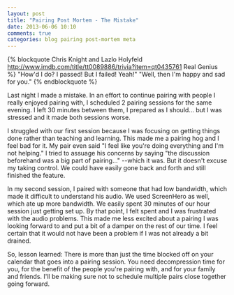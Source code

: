```yaml
---
layout: post
title: "Pairing Post Mortem - The Mistake"
date: 2013-06-06 10:10
comments: true
categories: blog pairing post-mortem meta
---
```


{% blockquote Chris Knight and Lazlo Holyfeld http://www.imdb.com/title/tt0089886/trivia?item=qt0435761 Real Genius %}
"How'd I do? I passed! But I failed! Yeah!"
"Well, then I'm happy and sad for you."
{% endblockquote %}

Last night I made a mistake.  In an effort to continue pairing with people I really enjoyed pairing with, I scheduled 2 pairing sessions for the same evening.  I left 30 minutes between them, I prepared as I should... but I was stressed and it made both sessions worse.

I struggled with our first session because I was focusing on getting things done rather than teaching and learning.  This made me a pairing hog and I feel bad for it. My pair even said "I feel like you're doing everything and I'm not helping."  I tried to assuage his concerns by saying "the discussion beforehand was a big part of pairing..." --which it was.  But it doesn't excuse my taking control.  We could have easily gone back and forth and still finished the feature.

In my second session, I paired with someone that had low bandwidth, which made it difficult to understand his audio.  We used ScreenHero as well, which ate up more bandwidth.  We easily spent 30 minutes of our hour session just getting set up.  By that point, I felt spent and I was frustrated with the audio problems.  This made me less excited about a pairing I was looking forward to and put a bit of a damper on the rest of our time.  I feel certain that it would not have been a problem if I was not already a bit drained.

So, lesson learned: There is more than just the time blocked off on your calendar that goes into a pairing session.  You need decompression time for you, for the benefit of the people you're pairing with, and for your family and friends.  I'll be making sure not to schedule multiple pairs close together going forward.  
